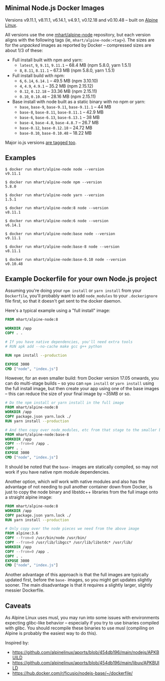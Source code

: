 Minimal Node.js Docker Images
-----------------------------

Versions v9.11.1, v8.11.1, v6.14.1, v4.9.1, v0.12.18 and v0.10.48 –
built on [Alpine Linux](https://alpinelinux.org/).

All versions use the one [mhart/alpine-node](https://hub.docker.com/r/mhart/alpine-node/) repository,
but each version aligns with the following tags (ie, `mhart/alpine-node:<tag>`). The sizes are for the
*unpacked* images as reported by Docker – compressed sizes are about 1/3 of these:

- Full install built with npm and yarn:
  - `latest`, `9`, `9.11`, `9.11.1` – 68.4 MB (npm 5.8.0, yarn 1.5.1)
  - `8`, `8.11`, `8.11.1` – 67.3 MB (npm 5.8.0, yarn 1.5.1)
- Full install build with npm:
  - `6`, `6.14`, `6.14.1` – 49.5 MB (npm 3.10.10)
  - `4`, `4.9`, `4.9.1` – 35.2 MB (npm 2.15.12)
  - `0.12`, `0.12.18` – 33.36 MB (npm 2.15.11)
  - `0.10`, `0.10.48` – 28.16 MB (npm 2.15.11)
- Base install with node built as a static binary with no npm or yarn:
  - `base`, `base-9`, `base-9.11`, `base-9.11.1` – 44 MB
  - `base-8`, `base-8.11`, `base-8.11.1` – 42.9 MB
  - `base-6`, `base-6.13`, `base-6.13.1` – 38 MB
  - `base-4`, `base-4.8`, `base-4.8.7` – 26.7 MB
  - `base-0.12`, `base-0.12.18` – 24.72 MB
  - `base-0.10`, `base-0.10.48` – 18.22 MB

Major io.js versions [are tagged too](https://hub.docker.com/r/mhart/alpine-node/tags/).

Examples
--------

```console
$ docker run mhart/alpine-node node --version
v9.11.1

$ docker run mhart/alpine-node npm --version
5.8.0

$ docker run mhart/alpine-node yarn --version
1.5.1

$ docker run mhart/alpine-node:8 node --version
v8.11.1

$ docker run mhart/alpine-node:6 node --version
v6.14.1

$ docker run mhart/alpine-node:base node --version
v9.11.1

$ docker run mhart/alpine-node:base-8 node --version
v8.11.1

$ docker run mhart/alpine-node:base-0.10 node --version
v0.10.48
```

Example Dockerfile for your own Node.js project
-----------------------------------------------

Assuming you're doing your `npm install` or `yarn install` from your
`Dockerfile`, you'll probably want to add `node_modules` to your
`.dockerignore` file first, so that it doesn't get sent to the docker daemon.

Here's a typical example using a "full install" image:

```Dockerfile
FROM mhart/alpine-node:8

WORKDIR /app
COPY . .

# If you have native dependencies, you'll need extra tools
# RUN apk add --no-cache make gcc g++ python

RUN npm install --production

EXPOSE 3000
CMD ["node", "index.js"]
```

However, for an even smaller build: from Docker version 17.05 onwards, you can
do multi-stage builds – so you can `npm install` or `yarn install` using the
full install image, but then create your app using one of the base images –
this can reduce the size of your final image by ~35MB or so.

```Dockerfile
# Do the npm install or yarn install in the full image
FROM mhart/alpine-node:8
WORKDIR /app
COPY package.json yarn.lock ./
RUN yarn install --production

# And then copy over node_modules, etc from that stage to the smaller base image
FROM mhart/alpine-node:base-8
WORKDIR /app
COPY --from=0 /app .
COPY . .
EXPOSE 3000
CMD ["node", "index.js"]
```

It should be noted that the `base-` images are statically compiled, so may not
work if you have native npm module dependencies.

Another option, which *will* work with native modules and also has the advantage
of not needing to pull another container down from Docker, is just to copy the
node binary and libstdc++ libraries from the full image onto a straight alpine
image:

```Dockerfile
FROM mhart/alpine-node:8
WORKDIR /app
COPY package.json yarn.lock ./
RUN yarn install --production

# Only copy over the node pieces we need from the above image
FROM alpine:3.6
COPY --from=0 /usr/bin/node /usr/bin/
COPY --from=0 /usr/lib/libgcc* /usr/lib/libstdc* /usr/lib/
WORKDIR /app
COPY --from=0 /app .
COPY . .
EXPOSE 3000
CMD ["node", "index.js"]
```

Another advantage of this approach is that the full images are typically
updated first, before the `base-` images, so you might get updates slightly
sooner. The main disadvantage is that it requires a slightly larger, slightly
messier Dockerfile.

Caveats
-------

As Alpine Linux uses musl, you may run into some issues with environments
expecting glibc-like behavior – especially if you try to use binaries compiled
with glibc. You should recompile these binaries to use musl (compiling on
Alpine is probably the easiest way to do this).

Inspired by:

- https://github.com/alpinelinux/aports/blob/454db196/main/nodejs/APKBUILD
- https://github.com/alpinelinux/aports/blob/454db196/main/libuv/APKBUILD
- https://hub.docker.com/r/ficusio/nodejs-base/~/dockerfile/
